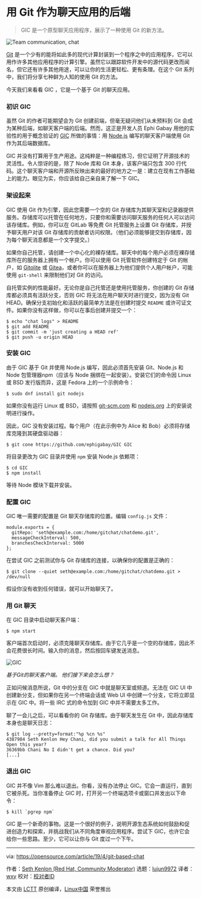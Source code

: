 [#]: collector: (lujun9972)
[#]: translator: (wxy)
[#]: reviewer: ( )
[#]: publisher: ( )
[#]: url: ( )
[#]: subject: (Use Git as the backend for chat)
[#]: via: (https://opensource.com/article/19/4/git-based-chat)
[#]: author: (Seth Kenlon  https://opensource.com/users/seth)

用 Git 作为聊天应用的后端
======

> GIC 是一个原型聊天应用程序，展示了一种使用 Git 的新方法。

![Team communication, chat][1]

[Git][2] 是一个少有的能将如此多的现代计算封装到一个程序之中的应用程序，它可以用作许多其他应用程序的计算引擎。虽然它以跟踪软件开发中的源代码更改而闻名，但它还有许多其他用途，可以让你的生活更轻松、更有条理。在这个 Git 系列中，我们将分享七种鲜为人知的使用 Git 的方法。

今天我们来看看 GIC ，它是一个基于 Git 的聊天应用。

### 初识 GIC

虽然 Git 的作者可能期望会为 Git 创建前端，但毫无疑问他们从未预料到 Git 会成为某种后端，如聊天客户端的后端。然而，这正是开发人员 Ephi Gabay 用他的实验性的用于概念验证的 [GIC][3] 所做的事情：用 [Node.js][4] 编写的聊天客户端使用 Git 作为其后端数据库。

GIC 并没有打算用于生产用途。这纯粹是一种编程练习，但它证明了开源技术的灵活性。令人惊讶的是，除了 Node 库和 Git 本身，该客户端只包含 300 行代码。这个聊天客户端和开源所反映出来的最好的地方之一是：建立在现有工作基础上的能力。眼见为实，你应该给自己亲自来了解一下 GIC。

### 架设起来

GIC 使用 Git 作为引擎，因此您需要一个空的 Git 存储库为其聊天室和记录器提供服务。存储库可以托管在任何地方，只要你和需要访问聊天服务的任何人可以访问该存储库。例如，你可以在 GitLab 等免费 Git 托管服务上设置 Git 存储库，并授予聊天用户对该 Git 存储库的贡献者访问权限。（他们必须能够提交到存储库，因为每个聊天消息都是一个文字提交。）

如果你自己托管，请创建一个中心化的裸存储库。聊天中的每个用户必须在裸存储库所在的服务器上拥有一个帐户。你可以使用 Git 托管软件创建特定于 Git 的帐户，如 [Gitolite][5] 或 [Gitea][6]，或者你可以在服务器上为他们提供个人用户帐户，可能使用 `git-shell` 来限制他们对 Git 的访问。

自托管实例的性能最好。无论你是自己托管还是使用托管服务，你创建的 Git 存储库都必须具有活跃分支，否则 GIC 将无法在用户聊天时进行提交，因为没有 Git HEAD。确保分支初始化和活跃的最简单方法是在创建时提交 `README` 或许可证文件。如果你没有这样做，你可以在事后创建并提交一个：

```
$ echo "chat logs" > README
$ git add README
$ git commit -m 'just creating a HEAD ref'
$ git push -u origin HEAD
```

### 安装 GIC

由于 GIC 基于 Git 并使用 Node.js 编写，因此必须首先安装 Git、Node.js 和 Node 包管理器npm（应该与 Node 捆绑在一起安装）。安装它们的命令因 Linux 或 BSD 发行版而异，这是 Fedora 上的一个示例命令：

```
$ sudo dnf install git nodejs
```

如果你没有运行 Linux 或 BSD，请按照 [git-scm.com][7] 和 [nodejs.org][8] 上的安装说明进行操作。

因此，GIC 没有安装过程。每个用户（在此示例中为 Alice 和 Bob）必须将存储库克隆到其硬盘驱动器：

```
$ git cone https://github.com/ephigabay/GIC GIC
```

将目录更改为 GIC 目录并使用 `npm` 安装 Node.js 依赖项：

```
$ cd GIC
$ npm install
```

等待 Node 模块下载并安装。

### 配置 GIC

GIC 唯一需要的配置是 Git 聊天存储库的位置。编辑 `config.js` 文件：

```
module.exports = {
  gitRepo: 'seth@example.com:/home/gitchat/chatdemo.git',
  messageCheckInterval: 500,
  branchesCheckInterval: 5000
};
```

在尝试 GIC 之前测试你与 Git 存储库的连接，以确保你的配置是正确的：


```
$ git clone --quiet seth@example.com:/home/gitchat/chatdemo.git > /dev/null
```

假设你没有收到任何错误，就可以开始聊天了。

### 用 Git 聊天

在 GIC 目录中启动聊天客户端：

```
$ npm start
```

客户端首次启动时，必须克隆聊天存储库。由于它几乎是一个空的存储库，因此不会花费很长时间。输入你的消息，然后按回车键发送消息。

![GIC][10]

*基于Git的聊天客户端。 他们接下来会怎么想？*

正如问候消息所说，Git 中的分支在 GIC 中就是聊天室或频道。无法在 GIC UI 中创建新分支，但如果你在另一个终端会话或 Web UI 中创建一个分支，它将立即显示在 GIC 中。将一些 IRC 式的命令加到 GIC 中并不需要太多工作。

聊了一会儿之后，可以看看你的 Git 存储库。由于聊天发生在 Git 中，因此存储库本身也是聊天日志：

```
$ git log --pretty=format:"%p %cn %s"
4387984 Seth Kenlon Hey Chani, did you submit a talk for All Things Open this year?
36369bb Chani No I didn't get a chance. Did you?
[...]
```

### 退出 GIC

GIC 并不像 Vim 那么难以退出。你看，没有办法停止 GIC。它会一直运行，直到它被杀死。当你准备停止 GIC 时，打开另一个终端选项卡或窗口并发出以下命令：

```
$ kill `pgrep npm`
```

GIC 是一个新奇的事物。这是一个很好的例子，说明开源生态系统如何鼓励和促进创造力和探索，并挑战我们从不同角度审视应用程序。尝试下 GIC，也许它会给你一些思路。至少，它可以让你与 Git 度过一个下午。

--------------------------------------------------------------------------------

via: https://opensource.com/article/19/4/git-based-chat

作者：[Seth Kenlon (Red Hat, Community Moderator)][a]
选题：[lujun9972][b]
译者：[wxy](https://github.com/wxy)
校对：[校对者ID](https://github.com/校对者ID)

本文由 [LCTT](https://github.com/LCTT/TranslateProject) 原创编译，[Linux中国](https://linux.cn/) 荣誉推出

[a]: https://opensource.com/users/seth
[b]: https://github.com/lujun9972
[1]: https://opensource.com/sites/default/files/styles/image-full-size/public/lead-images/talk_chat_team_mobile_desktop.png?itok=d7sRtKfQ (Team communication, chat)
[2]: https://git-scm.com/
[3]: https://github.com/ephigabay/GIC
[4]: https://nodejs.org/en/
[5]: http://gitolite.com
[6]: http://gitea.io
[7]: http://git-scm.com
[8]: http://nodejs.org
[9]: mailto:seth@example.com
[10]: https://opensource.com/sites/default/files/uploads/gic.jpg (GIC)
